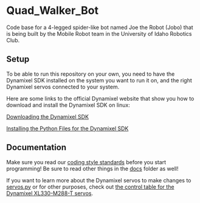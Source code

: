 # Quad_Walker_Bot
Code base for a 4-legged spider-like bot named Joe the Robot (Jobo) that is being built by the Mobile Robot team in the University of Idaho Robotics Club.

## Setup
To be able to run this repository on your own, you need to have the Dynamixel SDK installed on the system you want to run it on, and the right Dynamixel servos connected to your system.

Here are some links to the official Dynamixel website that show you how to download and install the Dynamixel SDK on linux:

[Downloading the Dynamixel SDK](https://emanual.robotis.com/docs/en/software/dynamixel/dynamixel_sdk/download/)

[Installing the Python Files for the Dynamixel SDK](https://emanual.robotis.com/docs/en/software/dynamixel/dynamixel_sdk/library_setup/python_linux/)

## Documentation

Make sure you read our [coding style standards](/docs/style_standards.md) before you start programming! Be sure to read other things in the [docs](/docs) folder as well!

If you want to learn more about the Dynamixel servos to make changes to [servos.py](/src/robot_parts/servos.py) or for other purposes, check out [the control table for the Dynamixel XL330-M288-T servos](https://emanual.robotis.com/docs/en/dxl/x/xl330-m288/).

